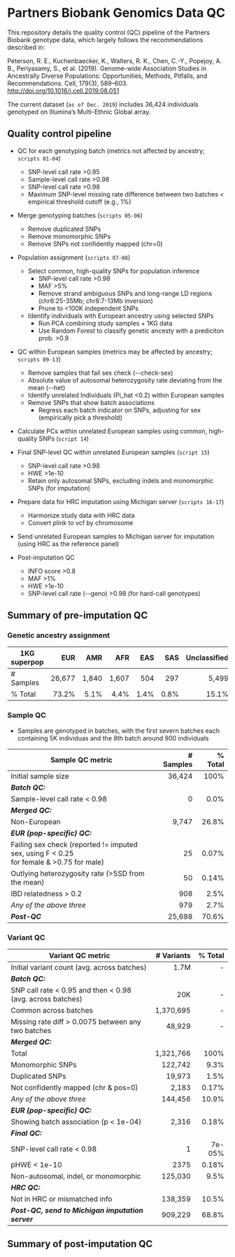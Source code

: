 # Partners Biobank Genomics Data QC

This repository details the quality control (QC) pipeline of the Partners Biobank genotype data, which largely follows the recommendations described in:

Peterson, R. E., Kuchenbaecker, K., Walters, R. K., Chen, C.-Y., Popejoy, A. B., Periyasamy, S., et al. (2019). Genome-wide Association Studies in Ancestrally Diverse Populations: Opportunities, Methods, Pitfalls, and Recommendations. Cell, 179(3), 589–603. http://doi.org/10.1016/j.cell.2019.08.051

The current dataset (`as of Dec. 2019`) includes 36,424 individuals genotyped on Illumina’s Multi-Ethnic Global array.


## Quality control pipeline

- QC for each genotyping batch (metrics not affected by ancestry; `scripts 01-04`)
	- SNP-level call rate >0.95
	- Sample-level call rate >0.98
	- SNP-level call rate >0.98
	- Maximum SNP-level missing rate difference between two batches < empirical threshold cutoff (e.g., 1%)

- Merge genotyping batches (`scripts 05-06`)
	- Remove duplicated SNPs
	- Remove monomorphic SNPs
	- Remove SNPs not confidently mapped (chr=0)

- Population assignment (`scripts 07-08`)
	- Select common, high-quality SNPs for population inference
		- SNP-level call rate >0.98
		- MAF >5%
		- Remove strand ambiguous SNPs and long-range LD regions (chr6:25-35Mb; chr8:7-13Mb inversion)
		- Prune to <100K independent SNPs
	- Identify individuals with European ancestry using selected SNPs
		- Run PCA combining study samples + 1KG data
		- Use Random Forest to classify genetic ancesty with a prediciton prob. >0.9

- QC within European samples (metrics may be affected by ancestry; `scripts 09-13`)
	- Remove samples that fail sex check (--check-sex)
	- Absolute value of autosomal heterozygosity rate deviating from the mean (--het)
	- Identify unrelated Individuals (Pi_hat <0.2) within European samples
	- Remove SNPs that show batch associations
		- Regress each batch indicator on SNPs, adjusting for sex (empirically pick a threshold)

- Calculate PCs within unrelated European samples using common, high-quality SNPs (`script 14`)

- Final SNP-level QC within unrelated European samples (`script 15`)
	- SNP-level call rate >0.98
	- HWE >1e-10
	- Retain only autosomal SNPs, excluding indels and monomorphic SNPs (for imputation)

- Prepare data for HRC imputation using Michigan server (`scripts 16-17`)
	- Harmonize study data with HRC data
	- Convert plink to vcf by chromosome

- Send unrelated European samples to Michigan server for imputation (using HRC as the reference panel)

- Post-imputation QC
	- INFO score >0.8
	- MAF >1%
	- HWE >1e-10
	- SNP-level call rate (--geno) >0.98 (for hard-call genotypes)



## Summary of pre-imputation QC

### Genetic ancestry assignment

| 1KG superpop    |  EUR   |  AMR   |  AFR   |  EAS   |  SAS   | Unclassified | Total |
| --- | -----: | -----: | -----: | -----: | -----: | -----------: | -----:|   
| # Samples | 26,677 | 1,840 | 1,607 | 504 | 297 | 5,499 | 36,424 |
| % Total | 73.2% | 5.1% | 4.4% | 1.4% | 0.8% | 15.1% | 100% |



### Sample QC
- Samples are genotyped in batches, with the first severn batches each containing 5K individuas and the 8th batch around 900 individuals

| Sample QC metric | # Samples | % Total |
| ---------------- | -------: | -----: |
| Initial sample size | 36,424 | 100%  |
| **_Batch QC:_**  |   |   |
| Sample-level call rate < 0.98  | 0  | 0.0%  |
| **_Merged QC:_**  |   |   |
| Non-European | 9,747  | 26.8%  |
| **_EUR (pop-specific) QC:_**  |   |   |
| Failing sex check (reported != imputed sex, using F < 0.25 <br>for female & >0.75 for male) | 25  | 0.07%  |
| Outlying heterozygosity rate (>5SD from the mean) | 50  | 0.14%  |
| IBD relatedness > 0.2 | 908  | 2.5%  |
| _Any of the above three_ | 979  | 2.7%  |
| **_Post-QC_** | 25,698  | 70.6%  |


### Variant QC

| Variant QC metric  | # Variants | % Total |
| ------------- | -------------: | -------------: |
| Initial variant count (avg. across batches) | 1.7M | - |
| **_Batch QC:_**  |   |   |
| SNP call rate < 0.95 and then < 0.98 (avg. across batches)| 20K  | -  |
| Common across batches | 1,370,695 | - |
| Missing rate diff > 0.0075 between any two batches  | 48,929  | -  |
| **_Merged QC:_**  |   |   |
| Total  | 1,321,766  | 100%  |
| Monomorphic SNPs  | 122,742  | 9.3%  |
| Duplicated SNPs  | 19,973  | 1.5%  |
| Not confidently mapped (chr & pos=0)  | 2,183  | 0.17%  |
| _Any of the above three_  | 144,456  | 10.9%  |
| **_EUR (pop-specific) QC:_**  |   |   |
| Showing batch association (p < 1e-04)  | 2,316  | 0.18%  |
| **_Final QC:_**  |   |   |
| SNP-level call rate < 0.98  | 1  | 7e-05%  |
| pHWE < 1e-10  | 2375  | 0.18%  |
| Non-autosomal, indel, or monomorphic  | 125,030  | 9.5%  |
| **_HRC QC:_**  |   |   |
| Not in HRC or mismatched info  | 138,359  | 10.5%  |
| **_Post-QC, send to Michigan imputation server_**  | 909,229  | 68.8%  |



## Summary of post-imputation QC

